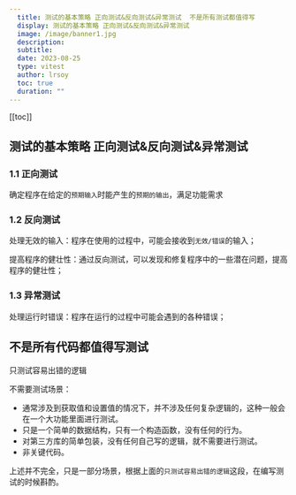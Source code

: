 ```yaml
---
  title: 测试的基本策略 正向测试&反向测试&异常测试  不是所有测试都值得写
  display: 测试的基本策略 正向测试&反向测试&异常测试
  image: /image/banner1.jpg
  description: 
  subtitle: 
  date: 2023-08-25
  type: vitest
  author: lrsoy
  toc: true
  duration: ""
---
```


<DelayTeleport>

[[toc]]
</DelayTeleport>

## 测试的基本策略 正向测试&反向测试&异常测试

### 1.1 正向测试

 确定程序在给定的`预期输入`时能产生的`预期的输出`，满足功能需求

### 1.2 反向测试

处理无效的输入：程序在使用的过程中，可能会接收到`无效/错误`的输入；

提高程序的健壮性：通过反向测试，可以发现和修复程序中的一些潜在问题，提高程序的健壮性；

### 1.3 异常测试

处理运行时错误：程序在运行的过程中可能会遇到的各种错误；

## 不是所有代码都值得写测试

只测试容易出错的逻辑

不需要测试场景：

* 通常涉及到获取值和设置值的情况下，并不涉及任何复杂逻辑的，这种一般会在一个大功能里面进行测试。
* 只是一个简单的数据结构，只有一个构造函数，没有任何的行为。
* 对第三方库的简单包装，没有任何自己写的逻辑，就不需要进行测试。
*  非关键代码。

上述并不完全，只是一部分场景，根据上面的`只测试容易出错的逻辑`这段，在编写测试的时候斟酌。 